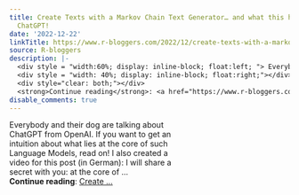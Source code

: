 ```yaml
---
title: Create Texts with a Markov Chain Text Generator… and what this has to do with
  ChatGPT!
date: '2022-12-22'
linkTitle: https://www.r-bloggers.com/2022/12/create-texts-with-a-markov-chain-text-generator-and-what-this-has-to-do-with-chatgpt/
source: R-bloggers
description: |-
  <div style = "width:60%; display: inline-block; float:left; "> Everybody and their dog are talking about ChatGPT from OpenAI. If you want to get an intuition about what lies at the core of such Language Models, read on! I also created a video for this post (in German): I will share a secret with you: at the core of ...</div>
  <div style = "width: 40%; display: inline-block; float:right;"></div>
  <div style="clear: both;"></div>
  <strong>Continue reading</strong>: <a href="https://www.r-bloggers.com/2022/12/create-texts-with-a-markov-chain-text-generator-and-what-this-has-to-do-with-chatgpt/">Create ...
disable_comments: true
---
```

<div style = "width:60%; display: inline-block; float:left; "> Everybody and their dog are talking about ChatGPT from OpenAI. If you want to get an intuition about what lies at the core of such Language Models, read on! I also created a video for this post (in German): I will share a secret with you: at the core of ...</div>
<div style = "width: 40%; display: inline-block; float:right;"></div>
<div style="clear: both;"></div>
<strong>Continue reading</strong>: <a href="https://www.r-bloggers.com/2022/12/create-texts-with-a-markov-chain-text-generator-and-what-this-has-to-do-with-chatgpt/">Create ...
